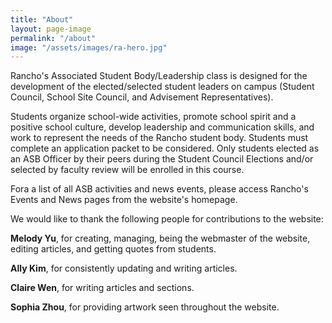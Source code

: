 ```yaml
---
title: "About"
layout: page-image
permalink: "/about"
image: "/assets/images/ra-hero.jpg"
---
```


Rancho's Associated Student Body/Leadership class is designed for the development of the elected/selected student leaders on campus (Student Council, School Site Council, and Advisement Representatives).  

Students organize school-wide activities, promote school spirit and a positive school culture, develop leadership and communication skills, and work to represent the needs of the Rancho student body.  Students must complete an application packet to be considered.  Only students elected as an ASB Officer by their peers during the Student Council Elections and/or selected by faculty review will be enrolled in this course.  

Fora a list of all ASB activities and news events, please access Rancho's Events and News pages from the website's homepage.

We would like to thank the following people for contributions to the website:

**Melody Yu**, for creating, managing, being the webmaster of the website, editing articles, and getting quotes from students.

**Ally Kim**, for consistently updating and writing articles.

**Claire Wen**, for writing articles and sections.

**Sophia Zhou**, for providing artwork seen throughout the website.
